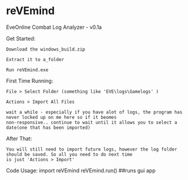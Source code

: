 reVEmind
========

EveOnline Combat Log Analyzer - v0.1a


  Get Started:


    Download the windows_build.zip
    
    Extract it to a_folder
    
    Run reVEmind.exe
  
  
  
  First Time Running:
  
  
    File > Select Folder (something like 'EVE\logs\Gamelogs' )
    
    Actions > Import All Files
    
    wait a while - especially if you have alot of logs, the program has never locked up on me here so if it beomes
    non-responsive.. continue to wait until it allows you to select a date(one that has been imported)
  
  After That:
  
    You will still need to import future logs, however the log folder should be saved. So all you need to do next time
    is just 'Actions > Import'
    
    


  Code Usage:
     import reVEmind
     reVEmind.run() ##runs gui app

<meta name="google-site-verification" content="HkcB44s3FG7JIF0ljQ9MXG5XqNAwh8AQMKRqTeM8qvo" />
  


